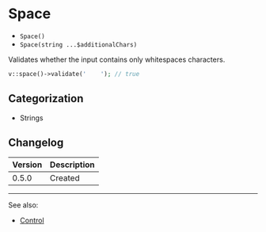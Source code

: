 # Space

- `Space()`
- `Space(string ...$additionalChars)`

Validates whether the input contains only whitespaces characters.

```php
v::space()->validate('    '); // true
```

## Categorization

- Strings

## Changelog

Version | Description
--------|-------------
  0.5.0 | Created

***
See also:

- [Control](Control.md)
